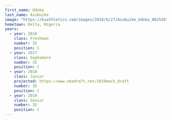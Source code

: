 ```yaml
---
first_name: Udoka
last_name: Azubuike
image: "https://kuathletics.com/images/2018/6/27/Azubuike_Udoka_06252018.jpg?width=182&height=250&mode=crop&anchor=topcenter"
hometown: Delta, Nigeria
years:
  - year: 2016
    class: Freshman
    number: 35
    position: C
  - year: 2017
    class: Sophomore
    number: 35
    position: C
  - year: 2018
    class: Junior
    projected: https://www.nbadraft.net/2019mock_draft
    number: 35
    position: C
  - year: 2019
    class: Senior
    number: 35
    position: C
---
```

